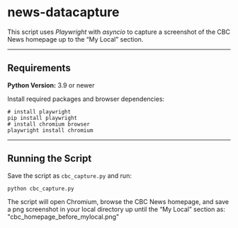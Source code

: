 # news-datacapture

This script uses *Playwright* with *asyncio* to capture a screenshot of the CBC News homepage up to the “My Local” section.

---

## Requirements

**Python Version:** 3.9 or newer

Install required packages and browser dependencies:

```Shell
# install playwright
pip install playwright
# install chromium browser
playwright install chromium
```
---

## Running the Script

Save the script as `cbc_capture.py` and run:

```Shell
python cbc_capture.py
```

The script will open Chromium, browse the CBC News homepage, and save a png screenshot in your local directory up until the “My Local” section as: "cbc_homepage_before_mylocal.png"




